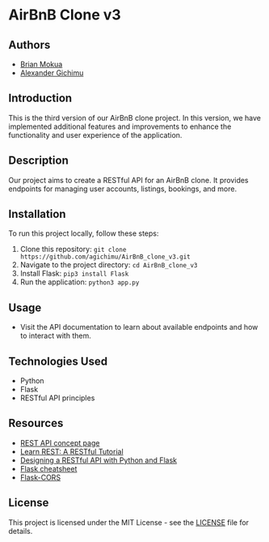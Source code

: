 # AirBnB Clone v3

## Authors
- [Brian Mokua](https://github.com/Brianoyaro)
- [Alexander Gichimu](https://github.com/agichimu)

## Introduction
This is the third version of our AirBnB clone project. In this version, we have implemented additional features and improvements to enhance the functionality and user experience of the application.

## Description
Our project aims to create a RESTful API for an AirBnB clone. It provides endpoints for managing user accounts, listings, bookings, and more.

## Installation
To run this project locally, follow these steps:
1. Clone this repository: `git clone https://github.com/agichimu/AirBnB_clone_v3.git`
2. Navigate to the project directory: `cd AirBnB_clone_v3`
3. Install Flask: `pip3 install Flask`
4. Run the application: `python3 app.py`

## Usage
- Visit the API documentation to learn about available endpoints and how to interact with them.

## Technologies Used
- Python
- Flask
- RESTful API principles

## Resources
- [REST API concept page](https://intranet.alxswe.com/concepts/45)
- [Learn REST: A RESTful Tutorial](https://www.restapitutorial.com/)
- [Designing a RESTful API with Python and Flask](https://blog.miguelgrinberg.com/post/designing-a-restful-api-with-python-and-flask)
- [Flask cheatsheet](https://flask.palletsprojects.com/en/1.1.x/testing/)
- [Flask-CORS](https://flask-cors.readthedocs.io/en/latest/)

## License
This project is licensed under the MIT License - see the [LICENSE](LICENSE) file for details.
